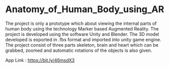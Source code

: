 # Anatomy_of_Human_Body_using_AR
The project is only a prototype which about viewing the internal parts of human body using the technology Marker based Augmented Reality. The project is developed using the software Unity and Blender. The 3D model developed is exported in .fbs format and imported into unity game engine. The project consist of three parts skeleton, brain and heart which can be grabbed, zoomed and automatic rotations of the objects is also given.  

App Link : https://bit.ly/46msdX3

